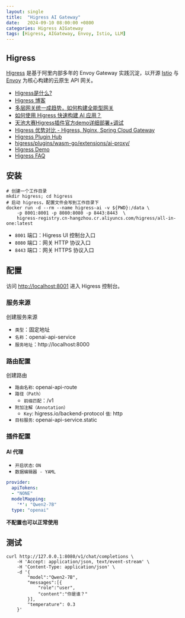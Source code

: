 ```yaml
---
layout: single
title:  "Higress AI Gateway"
date:   2024-09-10 08:00:00 +0800
categories: Higress AIGateway
tags: [Higress, AIGateway, Envoy, Istio, LLM]
---
```


## Higress

[Higress](https://github.com/alibaba/higress) 是基于阿里内部多年的 Envoy Gateway 实践沉淀，以开源 [Istio](https://github.com/istio/istio) 与 [Envoy](https://github.com/envoyproxy/envoy) 为核心构建的云原生 API 网关。

- [Higress是什么?](https://higress.cn/docs/latest/overview/what-is-higress/)
- [Higress 博客](https://higress.cn/blog/)
- [多层网关统一成趋势，如何构建全能型网关](https://higress.cn/blog/higress-gvr7dx_awbbpb_dxp91huk34ts4nik/)
- [如何使用 Higress 快速构建 AI 应用？](https://higress.io/blog/higress-gvr7dx_awbbpb_uddq0l7v5a5vadc6/)
- [天池大赛Higress插件官方demo详细部署+调试](https://tianchi.aliyun.com/forum/post/747789)
- [Higress 优势对比 - Higress, Nginx, Spring Cloud Gateway](https://higress.cn/advantage/)
- [Higress Plugin Hub](https://higress.cn/plugin/)
- [higress/plugins/wasm-go/extensions/ai-proxy/](https://github.com/alibaba/higress/tree/main/plugins/wasm-go/extensions/ai-proxy)
- [Higress Demo](http://demo.higress.io/)
- [Higress FAQ](https://higress.cn/faq/wuyi-intro/)


## 安装

```shell
# 创建一个工作目录
mkdir higress; cd higress
# 启动 higress，配置文件会写到工作目录下
docker run -d --rm --name higress-ai -v ${PWD}:/data \
    -p 8001:8001 -p 8080:8080 -p 8443:8443  \
    higress-registry.cn-hangzhou.cr.aliyuncs.com/higress/all-in-one:latest
```
- `8001` 端口：Higress UI 控制台入口
- `8080` 端口：网关 HTTP 协议入口
- `8443` 端口：网关 HTTPS 协议入口


## 配置

访问 [http://localhost:8001](http://localhost:8001) 进入 Higress 控制台。

### 服务来源
创建服务来源
- `类型`：固定地址
- `名称`：openai-api-service
- `服务地址`：http://localhost:8000

### 路由配置
创建路由
- `路由名称`: openai-api-route
- `路径（Path）`
    - `前缀匹配`：/v1
- `附加注解（Annotation）`
    - `Key`: higress.io/backend-protocol `值`: http
- `目标服务`: openai-api-service.static

### 插件配置
#### AI 代理
- `开启状态`: `ON`
- `数据编辑器 - YAML`

```yaml
provider:
  apiTokens:
  - "NONE"
  modelMapping:
    '*': "Qwen2-7B"
  type: "openai"
```

**不配置也可以正常使用**


## 测试
```shell
curl http://127.0.0.1:8080/v1/chat/completions \
    -H 'Accept: application/json, text/event-stream' \
    -H 'Content-Type: application/json' \
    -d '{
        "model":"Qwen2-7B",
        "messages":[{
            "role":"user",
            "content":"你是谁？"
        }],
        "temperature": 0.3
    }'
```
